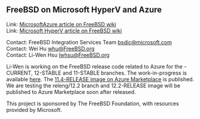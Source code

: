 ## FreeBSD on Microsoft HyperV and Azure ##

Link: [MicrosoftAzure article on FreeBSD wiki](https://wiki.freebsd.org/MicrosoftAzure)  
Link: [Microsoft HyperV article on FreeBSD wiki](https://wiki.freebsd.org/HyperV)  

Contact: FreeBSD Integration Services Team <bsdic@microsoft.com>  
Contact: Wei Hu <whu@FreeBSD.org>  
Contact: Li-Wen Hsu <lwhsu@FreeBSD.org>  

Li-Wen is working on the FreeBSD release code related to Azure for
the -CURRENT, 12-STABLE and 11-STABLE branches.
The work-in-progress is available [here](https://reviews.freebsd.org/D23804).
The [11.4-RELEASE image on Azure Marketplace](https://azuremarketplace.microsoft.com/marketplace/apps/thefreebsdfoundation.freebsd-11_4) is published.
We are testing the releng/12.2 branch and 12.2-RELEASE image will be
published to Azure Marketplace soon after released.

This project is sponsored by The FreeBSD Foundation, with resources provided by Microsoft.
